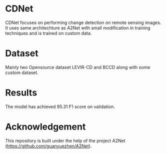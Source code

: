 # CDNet
CDNet focuses on performing change detection on remote sensing images. It uses same architechture as A2Net with small modification in training techniques and is trained on custom data.

# Dataset
Mainly two Opensource dataset LEVIR-CD and BCCD along with some custom dataset.

# Results
The model has achieved 95.31 F1 score on validation.

# Acknowledgement
This repository is built under the help of the project A2Net (https://github.com/guanyuezhen/A2Net).
